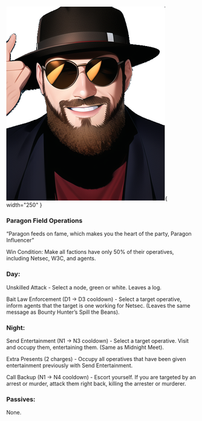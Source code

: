 ![paragoninfluencer.png](Images/paragoninfluencer.png){ width="250" }

### **Paragon Field Operations**

“Paragon feeds on fame, which makes you the heart of the party, Paragon Influencer”

Win Condition: Make all factions have only 50% of their operatives, including Netsec, W3C, and agents. 

### **Day:**

Unskilled Attack - Select a node, green or white. Leaves a log.

Bait Law Enforcement (D1 -> D3 cooldown) - Select a target operative, inform agents that the target is one working for Netsec. (Leaves the same message as Bounty Hunter’s Spill the Beans).

### **Night:**

Send Entertainment (N1 -> N3 cooldown) - Select a target operative. Visit and occupy them, entertaining them. (Same as Midnight Meet).

Extra Presents (2 charges) - Occupy all operatives that have been given entertainment previously with Send Entertainment.

Call Backup (N1 -> N4 cooldown) - Escort yourself. If you are targeted by an arrest or murder, attack them right back, killing the arrester or murderer.

### **Passives:**

None.
